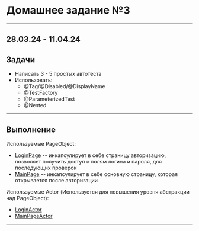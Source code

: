 # Домашнее задание №3
---
28.03.24 - 11.04.24
---

## Задачи

- Написать 3 - 5 простых автотеста
- Использовать:
	- @Tag/@Disabled/@DisplayName
	- @TestFactory
	- @ParameterizedTest
	- @Nested
---
## Выполнение

Используемые PageObject:
 - [LoginPage](src/test/java/ru/ok/model/LoginPage.java) -- инкапсулирует в себе страницу авторизацию, позволяет получить доступ к полям логина и пароля, для последующих проверок
 - [MainPage](src/test/java/ru/ok/model/MainPage.java) -- инкапсулирует в себе основную страницу, которая открывается после авторизации

Используемые Actor (Используется для повышения уровня абстракции над PageObject):
 - [LoginActor](src/test/java/ru/ok/model/LoginOrchestrator.java)
 - [MainPageActor](src/test/java/ru/ok/model/MainPageActor.java)

---
